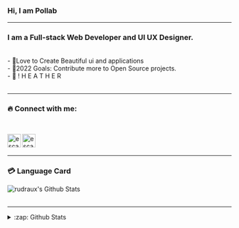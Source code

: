 ### Hi, I am Pollab <img src="https://media.giphy.com/media/hvRJCLFzcasrR4ia7z/giphy.gif" width="2px">



<hr/>

### I am a Full-stack Web Developer and UI UX Designer.

<br/>
- 🎈Love to Create Beautiful ui and applications<br />
- 🎉2022 Goals: Contribute more to Open Source projects.<br />
- 🙊 ! H E A T H E R <br />
<br/>
<hr/>

### 🔥 Connect with me:

<br/>
<!-- [<img align="left" alt="escanor" width="25px" src="http://pngimg.com/uploads/globe/globe_PNG100096.png" />][website] -->

<!-- [<img align="left" alt="escanor | Twitter" width="30px" src="https://i.ibb.co/sRPgWmH/001-twitter.png" alt="001-twitter" border="0" /></a>][twitter] -->
[<img align="left" alt="escanor | LinkedIn" width="30px" src="https://i.imgur.com/ZkORjnJ.png" />][linkedin]
[<img align="left" alt="escanor | Behance" width="30px" src="https://i.imgur.com/ivRJGef.png"/>][behance]
<!-- [<img align="left" alt="escanor | Dribble" width="30px" src="https://i.ibb.co/tx18Fsr/dribble.png" alt="dribble" border="0">][dribble] -->

<br />
<br />

<hr/>

### 💳 Language Card

<img align="center" alt="rudraux's Github Stats" src="https://github-readme-stats.vercel.app/api/top-langs/?username=RudraUX&&layout=compact&&theme=tokyonight" />

<br/>
<br />

<hr/>
<details>
  <summary>:zap: Github Stats</summary>
  <img align="left" alt="codeSTACKr's Github Stats" src="https://github-readme-stats.vercel.app/api?username=RudraUX&show_icons=true&hide_border=true&hide=stars,prs,issues&theme=radical" />
</details>

[myprofile]: https://github.com/rudraux
[linkedin]: https://www.linkedin.com/in/rudraux
[behance]: https://www.behance.net/rudraux
[twitter]: https://twitter.com/rudraux
[dribble]: https://dribbble.com/rudraux
